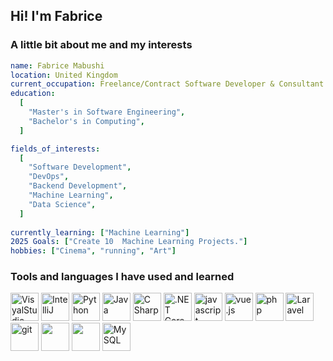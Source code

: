 ## Hi! I'm Fabrice

<!--
**FabMab/FabMab** is a ✨ _special_ ✨ repository because its `README.md` (this file) appears on your GitHub profile.

Here are some ideas to get you started:

- 🔭 I’m currently working on ...
- 🌱 I’m currently learning ...
- 👯 I’m looking to collaborate on ...
- 🤔 I’m looking for help with ...
- 💬 Ask me about ...
- 📫 How to reach me: ...
- 😄 Pronouns: ...
- ⚡ Fun fact: ...
-->
<h3>A little bit about me and my interests</h3>

```yaml
name: Fabrice Mabushi
location: United Kingdom
current_occupation: Freelance/Contract Software Developer & Consultant
education:
  [
    "Master's in Software Engineering",
    "Bachelor's in Computing",
  ]

fields_of_interests:
  [
    "Software Development",
    "DevOps",
    "Backend Development",
    "Machine Learning",
    "Data Science",   
  ]
  
currently_learning: ["Machine Learning"]
2025 Goals: ["Create 10  Machine Learning Projects."]
hobbies: ["Cinema", "running", "Art"]
```

<h3>Tools and languages I have used and learned</h3>
<p align="left">
<img src="https://cdn.jsdelivr.net/gh/devicons/devicon@latest/icons/visualstudio/visualstudio-original.svg" alt ="VisyalStudio"width="45" height="45"/>
<img src="https://cdn.jsdelivr.net/gh/devicons/devicon@latest/icons/intellij/intellij-original.svg" alt="IntelliJ" width="45" height="45"/>
<img src="https://cdn.jsdelivr.net/gh/devicons/devicon@latest/icons/java/java-original.svg" alt="Python" width="45" height="45"/>
<img src="https://cdn.jsdelivr.net/gh/devicons/devicon@latest/icons/python/python-original.svg" alt="Java" width="45" height="45" /> 
<img src="https://cdn.jsdelivr.net/gh/devicons/devicon@latest/icons/csharp/csharp-original.svg" alt="C Sharp" width="45" height="45"/>
<img src="https://cdn.jsdelivr.net/gh/devicons/devicon@latest/icons/dotnetcore/dotnetcore-original.svg" alt=".NET Core" width="45" height="45" /> 
<img src="https://cdn.jsdelivr.net/gh/devicons/devicon@latest/icons/javascript/javascript-original.svg" alt="javascript" width="45" height="45"/>
<img src="https://cdn.jsdelivr.net/gh/devicons/devicon@latest/icons/vuejs/vuejs-original.svg" alt="vue.js" width="45" height="45"/>
<img src="https://cdn.jsdelivr.net/gh/devicons/devicon@latest/icons/php/php-original.svg" alt="php" width="45" height="45" />
<img src="https://cdn.jsdelivr.net/gh/devicons/devicon@latest/icons/laravel/laravel-original.svg" alt="Laravel" width="45" height="45"/>
<img src="https://cdn.jsdelivr.net/gh/devicons/devicon@latest/icons/git/git-original.svg" alt="git" width="45" height="45"/>
<img src="https://cdn.jsdelivr.net/gh/devicons/devicon@latest/icons/azuresqldatabase/azuresqldatabase-original.svg" "alt="SQL" width="45" height="45"/>
<img src="https://cdn.jsdelivr.net/gh/devicons/devicon@latest/icons/microsoftsqlserver/microsoftsqlserver-original-wordmark.svg" "alt="MS SQL Server" width="45" height="45"/>
<img src="https://cdn.jsdelivr.net/gh/devicons/devicon@latest/icons/mysql/mysql-original-wordmark.svg" alt="MySQL" width="45" height="45"/>

<!--  [![FabMab's GitHub stats](https://github-readme-stats.vercel.app/api?username=FabMab)](https://github.com/FabMab/github-readme-stats)


![Snake animation](https://github.com/FabMab/FabMab/blob/output/github-contribution-grid-snake.svg)  -->


